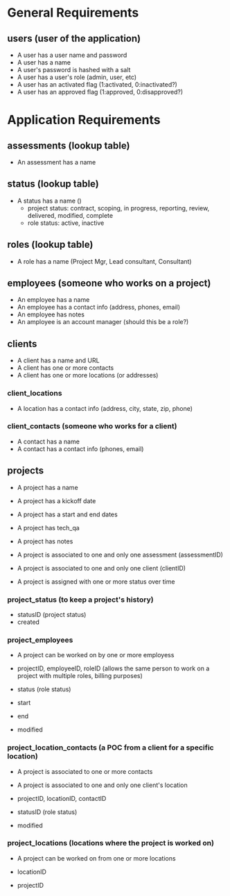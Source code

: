 # General Requirements

## users (user of the application)
- A user has a user name and password
- A user has a name
- A user's password is hashed with a salt
- A user has a user's role (admin, user, etc)
- A user has an activated flag (1:activated, 0:inactivated?)
- A user has an approved flag (1:approved, 0:disapproved?)

# Application Requirements

## assessments (lookup table)
- An assessment has a name

## status (lookup table)
- A status has a name ()
  + project status: contract, scoping, in progress, reporting, review, delivered, modified, complete
  + role status: active, inactive

## roles (lookup table)
- A role has a name (Project Mgr, Lead consultant, Consultant)

## employees (someone who works on a project)
- An employee has a name
- An employee has a contact info (address, phones, email)
- An employee has notes
- An amployee is an account manager (should this be a role?)

## clients
- A client has a name and URL
- A client has one or more contacts
- A client has one or more locations (or addresses)

### client_locations
- A location has a contact info (address, city, state, zip, phone)

### client_contacts (someone who works for a client)
- A contact has a name
- A contact has a contact info (phones, email)

## projects
- A project has a name
- A project has a kickoff date
- A project has a start and end dates
- A project has tech_qa
- A project has notes

- A project is associated to one and only one assessment (assessmentID)
- A project is associated to one and only one client (clientID)
- A project is assigned with one or more status over time

### project_status (to keep a project's history)
- statusID (project status)
- created

### project_employees
- A project can be worked on by one or more employess

- projectID, employeeID, roleID
  (allows the same person to work on a project with multiple roles, billing purposes)
- status (role status)
- start
- end
- modified

### project_location_contacts (a POC from a client for a specific location)
- A project is associated to one or more contacts
- A project is associated to one and only one client's location

- projectID, locationID, contactID
- statusID (role status)
- modified

### project_locations (locations where the project is worked on)
- A project can be worked on from one or more locations

- locationID
- projectID

